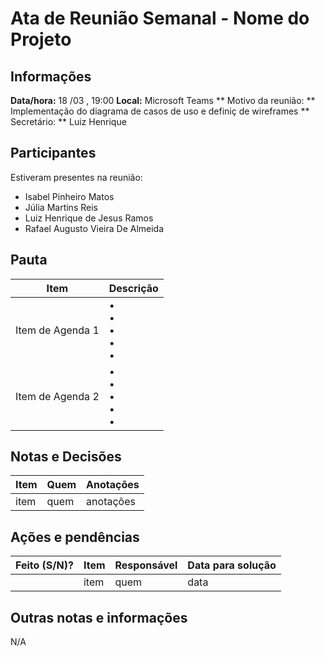 # Ata de Reunião Semanal - Nome do Projeto

## Informações
**Data/hora:** 18 /03 , 19:00
**Local:** Microsoft Teams 
** Motivo da reunião: ** Implementação do diagrama de casos de uso e definiç de wireframes
** Secretário: ** Luiz Henrique

## Participantes
Estiveram presentes na reunião:
- Isabel Pinheiro Matos
- Júlia Martins Reis
- Luiz Henrique de Jesus Ramos
- Rafael Augusto Vieira De Almeida

## Pauta

Item | Descrição
---- | ----
Item de Agenda 1 | • <br>• <br>• <br>• <br>• 
Item de Agenda 2 | • <br>• <br>• <br>• <br>• 

## Notas e Decisões
Item | Quem | Anotações |
---- | ---- | ---- |
item | quem | anotações |


## Ações e pendências
| Feito (S/N)? | Item | Responsável | Data para solução |
| ---- | ---- | ---- | ---- |
| | item | quem | data |

## Outras notas e informações
N/A

